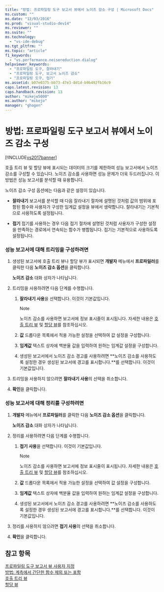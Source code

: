 ```yaml
---
title: "방법: 프로파일링 도구 보고서 뷰에서 노이즈 감소 구성 | Microsoft Docs"
ms.custom: ""
ms.date: "12/03/2016"
ms.prod: "visual-studio-dev14"
ms.reviewer: ""
ms.suite: ""
ms.technology: 
  - "vs-ide-debug"
ms.tgt_pltfrm: ""
ms.topic: "article"
f1_keywords: 
  - "vs.performance.noisereduction.dialog"
helpviewer_keywords: 
  - "프로파일링 도구, 잘라내기"
  - "프로파일링 도구, 보고서 노이즈 감소"
  - "프로파일링 도구, 접기"
ms.assetid: b07e0375-bb73-47e3-8d1d-b9b492fb16c9
caps.latest.revision: 13
caps.handback.revision: 13
author: "mikejo5000"
ms.author: "mikejo"
manager: "ghogen"
---
```

# 방법: 프로파일링 도구 보고서 뷰에서 노이즈 감소 구성
[!INCLUDE[vs2017banner](../code-quality/includes/vs2017banner.md)]

호출 트리 뷰 및 할당 뷰에 표시되는 데이터의 크기를 제한하여 성능 보고서에서 노이즈 감소를 구성할 수 있습니다.  노이즈 감소를 사용하면 성능 문제가 더욱 두드러집니다.  이 방법은 성능 보고서를 분석할 때 유용합니다.  
  
 노이즈 감소 구성 옵션에는 다음과 같은 설정이 있습니다.  
  
-   **잘라내기** 보고서를 분석할 때 다음 잘라내기 절차에 설명된 것처럼 값의 범위에 포함된 함수와 사용자가 구성한 임계값 설정을 뷰에서 생략합니다.  잘라내기는 기본적으로 사용하도록 설정됩니다.  
  
-   **접기** 접기를 사용하는 경우 다음 접기 절차에 설명된 것처럼 사용자가 구성한 설정을 만족하는 경로에서 연속되는 함수가 병합됩니다.  접기는 기본적으로 사용하도록 설정됩니다.  
  
### 성능 보고서에 대해 트리밍을 구성하려면  
  
1.  생성된 보고서에 호출 트리 뷰나 할당 뷰가 표시되면 **개발자** 메뉴에서 **프로파일러**를 클릭한 다음 **노이즈 감소 옵션**을 클릭합니다.  
  
     **노이즈 감소** 대화 상자가 나타납니다.  
  
2.  트리밍을 사용하려면 다음 단계를 수행합니다.  
  
    1.  **잘라내기 사용**을 선택합니다.  이것이 기본값입니다.  
  
        > [!NOTE]
        >  노이즈 감소를 사용하면 보고서에 정보 표시줄이 표시됩니다.  자세한 내용은 [호출 트리 뷰](../profiling/call-tree-view.md) 및 [할당 뷰](../profiling/dotnet-memory-allocations-view.md)를 참조하십시오.  
  
    2.  **값** 드롭다운 목록에서 적용 가능한 설정을 선택하여 값 설정을 구성합니다.  
  
    3.  **임계값** 텍스트 상자에 백분율 값을 입력하여 원하는 임계값 설정을 구성합니다.  
  
    4.  생성된 보고서에서 노이즈 감소 경고를 사용하려면 **노이즈 감소를 사용하도록 설정한 경우 생성된 보고서에 경고를 표시합니다.**를 선택합니다.  이것이 기본값입니다.  
  
3.  트리밍을 사용하지 않으려면 **잘라내기 사용**의 선택을 취소합니다.  
  
4.  **확인**을 클릭합니다.  
  
### 성능 보고서에 대해 정리를 구성하려면  
  
1.  **개발자** 메뉴에서 **프로파일러**를 클릭한 다음 **노이즈 감소 옵션**을 클릭합니다.  
  
     **노이즈 감소** 대화 상자가 나타납니다.  
  
2.  정리를 사용하려면 다음 단계를 수행합니다.  
  
    1.  **접기 사용**을 선택합니다.  이것이 기본값입니다.  
  
        > [!NOTE]
        >  노이즈 감소를 사용하면 보고서에 정보 표시줄이 표시됩니다.  자세한 내용은 [호출 트리 뷰](../profiling/call-tree-view.md) 및 [할당 뷰](../profiling/dotnet-memory-allocations-view.md)를 참조하십시오.  
  
    2.  **값** 드롭다운 목록에서 적용 가능한 설정을 선택하여 값 설정을 구성합니다.  
  
    3.  **임계값** 텍스트 상자에 백분율 값을 입력하여 원하는 임계값 설정을 구성합니다.  
  
    4.  생성된 보고서에서 노이즈 감소 경고를 사용하려면 **노이즈 감소를 사용하도록 설정한 경우 생성된 보고서에 경고를 표시합니다.**를 선택합니다.  이것이 기본값입니다.  
  
3.  정리를 사용하지 않으려면 **접기 사용**의 선택을 취소합니다.  
  
4.  **확인**을 클릭합니다.  
  
## 참고 항목  
 [프로파일링 도구 보고서 뷰 사용자 지정](../profiling/customizing-performance-tools-report-views.md)   
 [방법: 계측에서 간단한 함수 제외 또는 포함](../Topic/How%20to:%20Exclude%20or%20Include%20Short%20Functions%20from%20Instrumentation.md)   
 [호출 트리 뷰](../profiling/call-tree-view.md)   
 [할당 뷰](../profiling/dotnet-memory-allocations-view.md)
